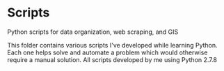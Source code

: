 # Scripts
Python scripts for data organization, web scraping, and GIS

This folder contains various scripts I've developed while learning Python.
Each one helps solve and automate a problem which would otherwise require a manual solution.
All scripts developed by me using Python 2.7.8
